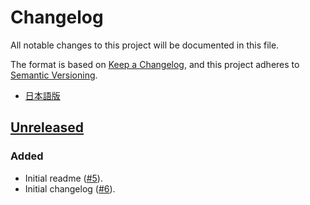 # Changelog

All notable changes to this project will be documented in this file.

The format is based on [Keep a Changelog](https://keepachangelog.com/en/1.1.0/),
and this project adheres to [Semantic Versioning](https://semver.org/spec/v2.0.0.html).

- [日本語版](./CHANGELOG.ja.md)

## [Unreleased]

### Added

- Initial readme ([#5](https://github.com/AliceNovel/AquaNotes/issues/5)).
- Initial changelog ([#6](https://github.com/AliceNovel/AquaNotes/issues/6)).

[unreleased]: https://github.com/AliceNovel/AquaNotes/compare/e6354076cecc075da2a487067390aba1672d02ba...HEAD
